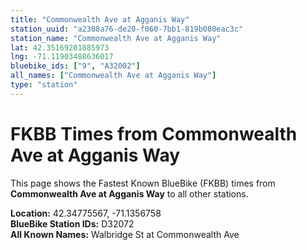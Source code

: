 ```yaml
---
title: "Commonwealth Ave at Agganis Way"
station_uuid: "a2308a76-de20-f060-7bb1-819b080eac3c"
station_name: "Commonwealth Ave at Agganis Way"
lat: 42.35169201885973
lng: -71.11903488636017
bluebike_ids: ["9", "A32002"]
all_names: ["Commonwealth Ave at Agganis Way"]
type: "station"
---
```


# FKBB Times from Commonwealth Ave at Agganis Way

This page shows the Fastest Known BlueBike (FKBB) times from **Commonwealth Ave at Agganis Way** to all other stations.

**Location:** 42.34775567, -71.1356758  
**BlueBike Station IDs:** D32072  
**All Known Names:** Walbridge St at Commonwealth Ave

